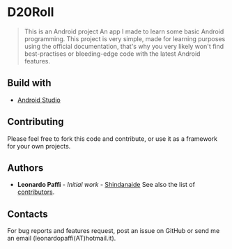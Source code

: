 # D20Roll
> This is an Android project
An app I made to learn some basic Android programming. This project is very simple, made 
for learning purposes using the official documentation, that's why you very likely won't find 
best-practises or bleeding-edge code with the latest Android features.
## Build with
* [Android Studio](https://developer.android.com/studio/)
## Contributing
Please feel free to fork this code and contribute, or use it as a framework for your own projects.
## Authors
* **Leonardo Paffi** - *Initial work* - [Shindanaide](https://github.com/Shindanaide)
See also the list of [contributors](https://github.com/Shindanaide/Berta/graphs/contributors).
## Contacts
For bug reports and features request, post an issue on GitHub or send me an email (leonardopaffi(AT)hotmail.it).
